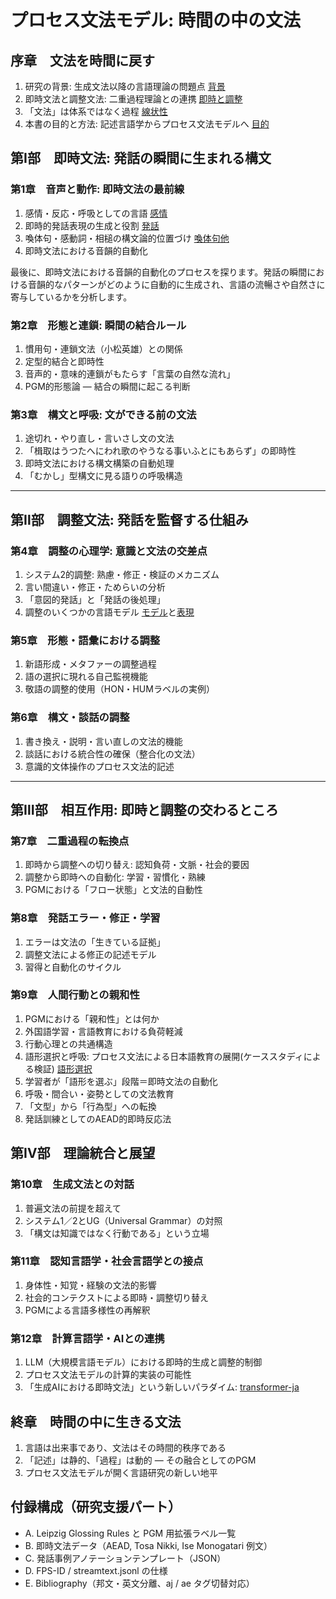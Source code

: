 # **プロセス文法モデル: 時間の中の文法**

## **序章　文法を時間に戻す**

1. 研究の背景: 生成文法以降の言語理論の問題点 [背景](contents/pgm-background-ja.md)
1. 即時文法と調整文法: 二重過程理論との連携 [即時と調整](contents/pgm-immediate-adjustive-ja.md)
1. 「文法」は体系ではなく過程 [線状性](contents/pgm-linear-sound-ja.md)
1. 本書の目的と方法: 記述言語学からプロセス文法モデルへ [目的](contents/pgm-objectives-methods-ja.md)

## **第Ⅰ部　即時文法: 発話の瞬間に生まれる構文**

### 第1章　音声と動作: 即時文法の最前線

1. 感情・反応・呼吸としての言語 [感情](contents/pgm-emotion-reaction-breathing-ja.md)
1. 即時的発話表現の生成と役割 [発話](contents/pgm-immediate-utterances-ja.md)
1. 喚体句・感動詞・相槌の構文論的位置づけ [喚体句他](contents/pgm-exclamations-interjections-ja.md)
1. 即時文法における音韻的自動化

最後に、即時文法における音韻的自動化のプロセスを探ります。発話の瞬間における音韻的なパターンがどのように自動的に生成され、言語の流暢さや自然さに寄与しているかを分析します。

### 第2章　形態と連鎖: 瞬間の結合ルール

1. 慣用句・連鎖文法（小松英雄）との関係
1. 定型的結合と即時性
1. 音声的・意味的連鎖がもたらす「言葉の自然な流れ」
1. PGM的形態論 ― 結合の瞬間に起こる判断

### 第3章　構文と呼吸: 文ができる前の文法

1. 途切れ・やり直し・言いさし文の文法
1. 「楫取はうつたへにわれ歌のやうなる事いふとにもあらず」の即時性
1. 即時文法における構文構築の自動処理
1. 「むかし」型構文に見る語りの呼吸構造

---

## **第Ⅱ部　調整文法: 発話を監督する仕組み**

### 第4章　調整の心理学: 意識と文法の交差点

1. システム2的調整: 熟慮・修正・検証のメカニズム
1. 言い間違い・修正・ためらいの分析
1. 「意図的発話」と「発話の後処理」
1. 調整のいくつかの言語モデル [モデル]("contents/diary-register-notes-ja.md")と[表現](contents/diary-register-patterns-ja.md)

### 第5章　形態・語彙における調整

1. 新語形成・メタファーの調整過程
1. 語の選択に現れる自己監視機能
1. 敬語の調整的使用（HON・HUMラベルの実例）

### 第6章　構文・談話の調整

1. 書き換え・説明・言い直しの文法的機能
1. 談話における統合性の確保（整合化の文法）
1. 意識的文体操作のプロセス文法的記述

---

## **第Ⅲ部　相互作用: 即時と調整の交わるところ**

### 第7章　二重過程の転換点

1. 即時から調整への切り替え: 認知負荷・文脈・社会的要因
1. 調整から即時への自動化: 学習・習慣化・熟練
1. PGMにおける「フロー状態」と文法的自動性

### 第8章　発話エラー・修正・学習

1. エラーは文法の「生きている証拠」
1. 調整文法による修正の記述モデル
1. 習得と自動化のサイクル

### 第9章　人間行動との親和性

1. PGMにおける「親和性」とは何か
1. 外国語学習・言語教育における負荷軽減
1. 行動心理との共通構造
1. 語形選択と呼吸: プロセス文法による日本語教育の展開(ケーススタディによる検証) [語形選択](contents/pgm-gokeiselection-ja.md)
1. 学習者が「語形を選ぶ」段階＝即時文法の自動化
1. 呼吸・間合い・姿勢としての文法教育
1. 「文型」から「行為型」への転換
1. 発話訓練としてのAEAD的即時反応法

## **第Ⅳ部　理論統合と展望**

### 第10章　生成文法との対話

1. 普遍文法の前提を超えて
1. システム1／2とUG（Universal Grammar）の対照
1. 「構文は知識ではなく行動である」という立場

### 第11章　認知言語学・社会言語学との接点

1. 身体性・知覚・経験の文法的影響
1. 社会的コンテクストによる即時・調整切り替え
1. PGMによる言語多様性の再解釈

### 第12章　計算言語学・AIとの連携

1. LLM（大規模言語モデル）における即時的生成と調整的制御
1. プロセス文法モデルの計算的実装の可能性
1. 「生成AIにおける即時文法」という新しいパラダイム: [transformer-ja]("contents/pgm-transformer-relationship-ja.md")

## **終章　時間の中に生きる文法**

1. 言語は出来事であり、文法はその時間的秩序である
1. 「記述」は静的、「過程」は動的 ― その融合としてのPGM
1. プロセス文法モデルが開く言語研究の新しい地平

## **付録構成（研究支援パート）**

- A. Leipzig Glossing Rules と PGM 用拡張ラベル一覧
- B. 即時文法データ（AEAD, Tosa Nikki, Ise Monogatari 例文）
- C. 発話事例アノテーションテンプレート（JSON）
- D. FPS-ID / streamtext.jsonl の仕様
- E. Bibliography（邦文・英文分離、aj / ae タグ切替対応）
